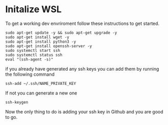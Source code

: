 # Initalize WSL 
To get a working dev envriroment follow these instructions to get started.

    sudo apt-get update -y && sudo apt-get upgrade -y 
    sudo apt-get install wget -y 
    sudo apt-get install python3 -y
    sudo apt-get install openssh-server -y
    sudo systemctl start ssh
    sudo systemctl status ssh
    eval "(ssh-agent -s)"
    
if you already have generated any ssh keys you can add them by running the following command

    ssh-add ~/.ssh/NAME_PRIVATE_KEY

If not you can generate a new one

    ssh-keygen
Now the only thing to do is adding your ssh key in Github and you are good to go.
